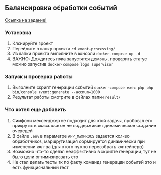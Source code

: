 ## Балансировка обработки событий

[Ссылка на задание!](https://docs.google.com/document/d/1JgfTI-rB_0fkQhYEc6lEw6qX71-ulIeUDpoRYZPEU4Q/edit)

### Установка

1. Клонируйте проект
2. Перейдите в папку проекта ```cd event-processing/```
3. Из папки проекта выполните в консоли ```docker-compose up -d```
4. ВАЖНО: Дождитесь пока запустятся демоны, проверить статус можно запустив ```docker-compose logs supervisor```

### Запуск и проверка работы

1. Выполните скрипт генерации событий ```docker-compose exec php php bin/console event:generate --accnum=1000```
2. Результат работы смотрите в файлах папки ```result/```

### Что хотел еще добавить

1. Симфони мессенджер не подходит для этой задачи, пробовал его прикрутить оказалось он не поддерживает динамическое создание очередей
2. В файле ```.env``` в параметре ```APP_MAXPROCS``` задается кол-во обработчиков, маршрутизация формируется динамически при изменении кол-ва (для этого нужно пересобрать контейнеры)
3. Возможно что-то сделал неэффективно в скрипте генерации, тут не было цели оптимизировать его
4. Не стал делать тесты тк по факту команда генерации событий это и есть функциональный тест